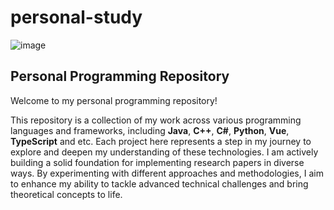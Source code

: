 # personal-study

![image](https://github.com/user-attachments/assets/8a6bbc1e-855a-41a7-b3ea-c928d27db5ed)

## **Personal Programming Repository**

Welcome to my personal programming repository! 

This repository is a collection of my work across various programming languages and frameworks, including **Java**, **C++**, **C#**, **Python**, **Vue**, **TypeScript** and etc.
Each project here represents a step in my journey to explore and deepen my understanding of these technologies.
I am actively building a solid foundation for implementing research papers in diverse ways. By experimenting with different approaches and methodologies, I aim to enhance my ability to tackle advanced technical challenges and bring theoretical concepts to life.
